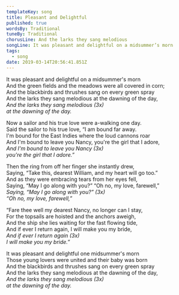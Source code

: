 ```yaml
---
templateKey: song
title: Pleasant and Delightful
published: true
wordsBy: Traditional
tuneBy: Traditional
chorusLine: And the larks they sang melodious
songLine: It was pleasant and delightful on a midsummer’s morn
tags:
  - song
date: 2019-03-14T20:56:41.851Z
---
```

It was pleasant and delightful on a midsummer's morn\
And the green fields and the meadows were all covered in corn;\
And the blackbirds and thrushes sang on every green spray\
And the larks they sang melodious at the dawning of the day,\
_And the larks they sang melodious (3x)_ \
_at the dawning of the day._

Now a sailor and his true love were a-walking one day.\
Said the sailor to his true love, “I am bound far away.\
I'm bound for the East Indies where the loud cannons roar\
And I'm bound to leave you Nancy, you're the girl that I adore,\
_And I'm bound to leave you Nancy (3x)_ \
_you're the girl that I adore.”_

Then the ring from off her finger she instantly drew,\
Saying, “Take this, dearest William, and my heart will go too.”\
And as they were embracing tears from her eyes fell,\
Saying, “May I go along with you?” “Oh no, my love, farewell,”\
_Saying, “May I go along with you?” (3x)_ \
_“Oh no, my love, farewell,”_

“Fare thee well my dearest Nancy, no longer can I stay,\
For the topsails are hoisted and the anchors aweigh,\
And the ship she lies waiting for the fast flowing tide,\
And if ever I return again, I will make you my bride,\
_And if ever I return again (3x)_\
_I will make you my bride.”_

It was pleasant and delightful one midsummer's morn\
Those young lovers were united and their baby was born\
And the blackbirds and thrushes sang on every green spray\
And the larks they sang melodious at the dawning of the day,\
_And the larks they sang melodious (3x)_ \
_at the dawning of the day._
